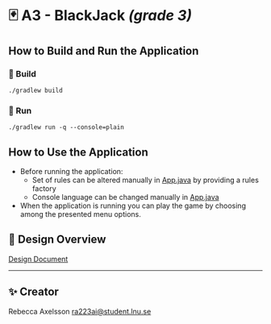 # :black_joker: A3 - BlackJack *(grade 3)*

## How to Build and Run the Application

### :hammer: Build
`./gradlew build`

### :rocket: Run
`./gradlew run -q --console=plain`

## How to Use the Application

- Before running the application: 
  - Set of rules can be altered manually in [App.java](src/main/java/controller/App.java) by providing a rules factory
  - Console language can be changed manually in [App.java](src/main/java/controller/App.java)
- When the application is running you can play the game by choosing among the presented menu options.

## :memo: Design Overview
[Design Document](design.md)

---

## :sparkles: Creator
Rebecca Axelsson <ra223ai@student.lnu.se>
